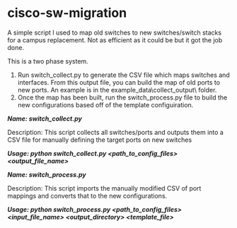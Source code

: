 # cisco-sw-migration
A simple script I used to map old switches to new switches/switch stacks for a campus replacement. Not as efficient as it could be but it got the job done. 

This is a two phase system.

1) Run switch_collect.py to generate the CSV file which maps switches and interfaces. From this output file, you can build the map of old ports to new ports. An example is in the example_data\collect_output\ folder. 
2) Once the map has been built, run the switch_process.py file to build the new configurations based off of the template configuiration.

***Name: switch_collect.py***

Description: This script collects all switches/ports and outputs them into a CSV file for manually defining the target ports on new switches

***Usage:  python switch_collect.py <path_to_config_files> <output_file_name>***

***Name: switch_process.py***

Description: This script imports the manually modified CSV of port mappings and converts that to the new configurations.

***Usage:  python switch_process.py <path_to_config_files> <input_file_name> <output_directory> <template_file>***
